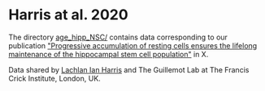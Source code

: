 # Harris at al. 2020
The directory [age_hipp_NSC/](age_hipp_NSC/) contains data corresponding to our publication ["Progressive accumulation of resting cells ensures the lifelong maintenance of the hippocampal stem cell population"](https://doi.org/10.1016/j.cell.2019.01.040) in X.

Data shared by [Lachlan Ian Harris](https://scholar.google.com/citations?user=LClbRoQAAAAJ&hl=en) and The Guillemot Lab  at The Francis Crick Institute, London, UK.
